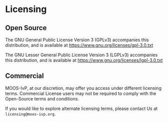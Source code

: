 # Licensing

## Open Source

The GNU General Public License Version 3 (GPLv3) accompanies this distribution, and is available at https://www.gnu.org/licenses/gpl-3.0.txt

The GNU Lesser General Public License Version 3 (LGPLv3) accompanies this distribution, and is available at https://www.gnu.org/licenses/lgpl-3.0.txt

## Commercial

MOOS-IvP, at our discretion, may offer you access under different licensing terms. Commercial License users may not be required to comply with the Open-Source terms and conditions.

If you would like to explore alternate licensing terms, please contact Us at `licensing@moos-ivp.org`.